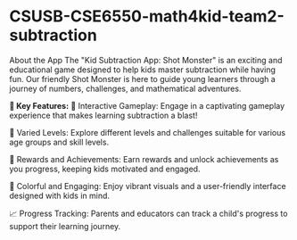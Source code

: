 # CSUSB-CSE6550-math4kid-team2-subtraction
About the App
The "Kid Subtraction App: Shot Monster" is an exciting and educational game designed to help kids master subtraction while having fun. Our friendly Shot Monster is here to guide young learners through a journey of numbers, challenges, and mathematical adventures.

**🚀 Key Features:**
🎯 Interactive Gameplay: Engage in a captivating gameplay experience that makes learning subtraction a blast!

🧩 Varied Levels: Explore different levels and challenges suitable for various age groups and skill levels.

🎉 Rewards and Achievements: Earn rewards and unlock achievements as you progress, keeping kids motivated and engaged.

🎨 Colorful and Engaging: Enjoy vibrant visuals and a user-friendly interface designed with kids in mind.

📈 Progress Tracking: Parents and educators can track a child's progress to support their learning journey.

